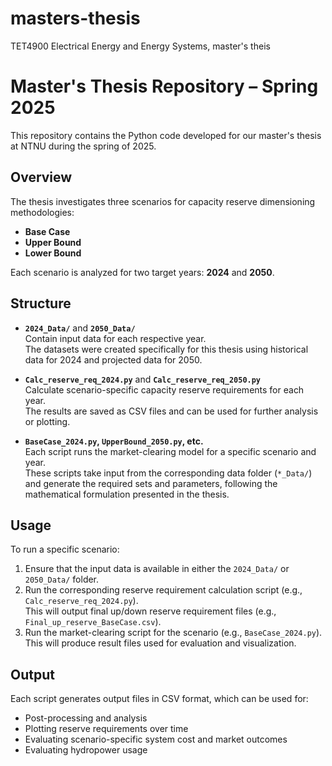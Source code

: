 # masters-thesis
TET4900 Electrical Energy and Energy Systems, master's theis

# Master's Thesis Repository – Spring 2025

This repository contains the Python code developed for our master's thesis at NTNU during the spring of 2025.

## Overview

The thesis investigates three scenarios for capacity reserve dimensioning methodologies:
- **Base Case**
- **Upper Bound**
- **Lower Bound**

Each scenario is analyzed for two target years: **2024** and **2050**.

## Structure

- **`2024_Data/`** and **`2050_Data/`**  
  Contain input data for each respective year.  
  The datasets were created specifically for this thesis using historical data for 2024 and projected data for 2050.

- **`Calc_reserve_req_2024.py`** and **`Calc_reserve_req_2050.py`**  
  Calculate scenario-specific capacity reserve requirements for each year.  
  The results are saved as CSV files and can be used for further analysis or plotting.

- **`BaseCase_2024.py`, `UpperBound_2050.py`, etc.**  
  Each script runs the market-clearing model for a specific scenario and year.  
  These scripts take input from the corresponding data folder (`*_Data/`) and generate the required sets and parameters, following the mathematical formulation presented in the thesis.

## Usage

To run a specific scenario:

1. Ensure that the input data is available in either the `2024_Data/` or `2050_Data/` folder.
2. Run the corresponding reserve requirement calculation script (e.g., `Calc_reserve_req_2024.py`).  
   This will output final up/down reserve requirement files (e.g., `Final_up_reserve_BaseCase.csv`).
3. Run the market-clearing script for the scenario (e.g., `BaseCase_2024.py`).  
   This will produce result files used for evaluation and visualization.

## Output

Each script generates output files in CSV format, which can be used for:
- Post-processing and analysis
- Plotting reserve requirements over time
- Evaluating scenario-specific system cost and market outcomes
- Evaluating hydropower usage 

